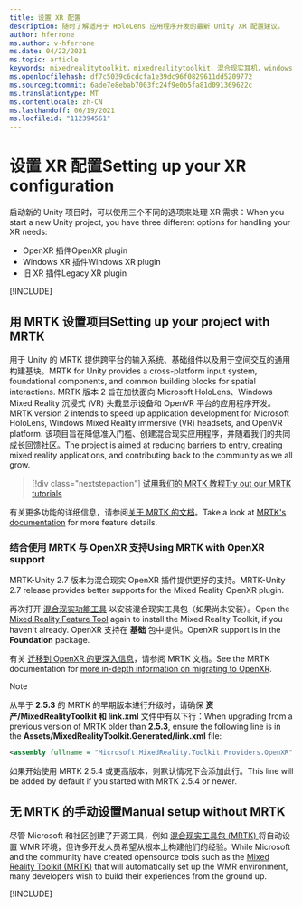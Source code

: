 ```yaml
---
title: 设置 XR 配置
description: 随时了解适用于 HoloLens 应用程序开发的最新 Unity XR 配置建议。
author: hferrone
ms.author: v-hferrone
ms.date: 04/22/2021
ms.topic: article
keywords: mixedrealitytoolkit，mixedrealitytoolkit，混合现实耳机，windows mixed reality 耳机，虚拟现实耳机，unity
ms.openlocfilehash: df7c5039c6cdcfa1e39dc96f0829611dd5209772
ms.sourcegitcommit: 6ade7e8ebab7003fc24f9e0b5fa81d091369622c
ms.translationtype: MT
ms.contentlocale: zh-CN
ms.lasthandoff: 06/19/2021
ms.locfileid: "112394561"
---
```

# <a name="setting-up-your-xr-configuration"></a><span data-ttu-id="6f407-104">设置 XR 配置</span><span class="sxs-lookup"><span data-stu-id="6f407-104">Setting up your XR configuration</span></span>

<span data-ttu-id="6f407-105">启动新的 Unity 项目时，可以使用三个不同的选项来处理 XR 需求：</span><span class="sxs-lookup"><span data-stu-id="6f407-105">When you start a new Unity project, you have three different options for handling your XR needs:</span></span> 
* <span data-ttu-id="6f407-106">OpenXR 插件</span><span class="sxs-lookup"><span data-stu-id="6f407-106">OpenXR plugin</span></span>
* <span data-ttu-id="6f407-107">Windows XR 插件</span><span class="sxs-lookup"><span data-stu-id="6f407-107">Windows XR plugin</span></span>
* <span data-ttu-id="6f407-108">旧 XR 插件</span><span class="sxs-lookup"><span data-stu-id="6f407-108">Legacy XR plugin</span></span>

[!INCLUDE[](includes/xr/intro.md)]

## <a name="setting-up-your-project-with-mrtk"></a><span data-ttu-id="6f407-109">用 MRTK 设置项目</span><span class="sxs-lookup"><span data-stu-id="6f407-109">Setting up your project with MRTK</span></span>

<span data-ttu-id="6f407-110">用于 Unity 的 MRTK 提供跨平台的输入系统、基础组件以及用于空间交互的通用构建基块。</span><span class="sxs-lookup"><span data-stu-id="6f407-110">MRTK for Unity provides a cross-platform input system, foundational components, and common building blocks for spatial interactions.</span></span> <span data-ttu-id="6f407-111">MRTK 版本 2 旨在加快面向 Microsoft HoloLens、Windows Mixed Reality 沉浸式 (VR) 头戴显示设备和 OpenVR 平台的应用程序开发。</span><span class="sxs-lookup"><span data-stu-id="6f407-111">MRTK version 2 intends to speed up application development for Microsoft HoloLens, Windows Mixed Reality immersive (VR) headsets, and OpenVR platform.</span></span> <span data-ttu-id="6f407-112">该项目旨在降低准入门槛、创建混合现实应用程序，并随着我们的共同成长回馈社区。</span><span class="sxs-lookup"><span data-stu-id="6f407-112">The project is aimed at reducing barriers to entry, creating mixed reality applications, and contributing back to the community as we all grow.</span></span>

> [!div class="nextstepaction"]
> [<span data-ttu-id="6f407-113">试用我们的 MRTK 教程</span><span class="sxs-lookup"><span data-stu-id="6f407-113">Try out our MRTK tutorials</span></span>](/windows/mixed-reality/develop/unity/tutorials/mr-learning-base-02?tabs=winxr)

<span data-ttu-id="6f407-114">有关更多功能的详细信息，请参阅[关于 MRTK 的文档](/windows/mixed-reality/mrtk-unity)。</span><span class="sxs-lookup"><span data-stu-id="6f407-114">Take a look at [MRTK's documentation](/windows/mixed-reality/mrtk-unity) for more feature details.</span></span>

### <a name="using-mrtk-with-openxr-support"></a><span data-ttu-id="6f407-115">结合使用 MRTK 与 OpenXR 支持</span><span class="sxs-lookup"><span data-stu-id="6f407-115">Using MRTK with OpenXR support</span></span>

<span data-ttu-id="6f407-116">MRTK-Unity 2.7 版本为混合现实 OpenXR 插件提供更好的支持。</span><span class="sxs-lookup"><span data-stu-id="6f407-116">MRTK-Unity 2.7 release provides better supports for the Mixed Reality OpenXR plugin.</span></span>

<span data-ttu-id="6f407-117">再次打开 [混合现实功能工具](welcome-to-mr-feature-tool.md) 以安装混合现实工具包（如果尚未安装）。</span><span class="sxs-lookup"><span data-stu-id="6f407-117">Open the [Mixed Reality Feature Tool](welcome-to-mr-feature-tool.md) again to install the Mixed Reality Toolkit, if you haven't already.</span></span> <span data-ttu-id="6f407-118">OpenXR 支持在 **基础** 包中提供。</span><span class="sxs-lookup"><span data-stu-id="6f407-118">OpenXR support is in the **Foundation** package.</span></span>

<span data-ttu-id="6f407-119">有关 [迁移到 OpenXR 的更深入信息](/windows/mixed-reality/mrtk-unity/configuration/getting-started-with-mrtk-and-xrsdk#configuring-mrtk-for-the-xr-sdk-pipeline)，请参阅 MRTK 文档。</span><span class="sxs-lookup"><span data-stu-id="6f407-119">See the MRTK documentation for [more in-depth information on migrating to OpenXR](/windows/mixed-reality/mrtk-unity/configuration/getting-started-with-mrtk-and-xrsdk#configuring-mrtk-for-the-xr-sdk-pipeline).</span></span>

> [!NOTE]
> <span data-ttu-id="6f407-120">从早于 **2.5.3** 的 MRTK 的早期版本进行升级时，请确保 **资产/MixedRealityToolkit 和 link.xml** 文件中有以下行：</span><span class="sxs-lookup"><span data-stu-id="6f407-120">When upgrading from a previous version of MRTK older than **2.5.3**, ensure the following line is in the **Assets/MixedRealityToolkit.Generated/link.xml** file:</span></span>
>
> ```xml
> <assembly fullname = "Microsoft.MixedReality.Toolkit.Providers.OpenXR" preserve="all"/>
> ```
>
> <span data-ttu-id="6f407-121">如果开始使用 MRTK 2.5.4 或更高版本，则默认情况下会添加此行。</span><span class="sxs-lookup"><span data-stu-id="6f407-121">This line will be added by default if you started with MRTK 2.5.4 or newer.</span></span>

## <a name="manual-setup-without-mrtk"></a><span data-ttu-id="6f407-122">无 MRTK 的手动设置</span><span class="sxs-lookup"><span data-stu-id="6f407-122">Manual setup without MRTK</span></span>

<span data-ttu-id="6f407-123">尽管 Microsoft 和社区创建了开源工具，例如 [混合现实工具包 (MRTK) ](https://microsoft.github.io/MixedRealityToolkit-Unity/Documentation/Installation.html) 将自动设置 WMR 环境，但许多开发人员希望从根本上构建他们的经验。</span><span class="sxs-lookup"><span data-stu-id="6f407-123">While Microsoft and the community have created opensource tools such as the [Mixed Reality Toolkit (MRTK)](https://microsoft.github.io/MixedRealityToolkit-Unity/Documentation/Installation.html) that will automatically set up the WMR environment, many developers wish to build their experiences from the ground up.</span></span>

[!INCLUDE[](includes/xr/manual-setup.md)]
